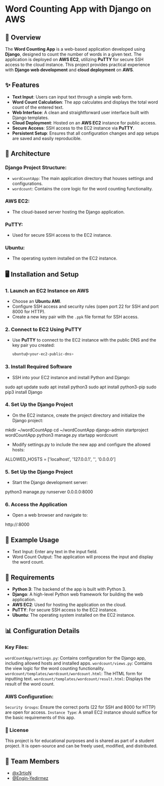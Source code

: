 # **Word Counting App with Django on AWS**

## 📌 **Overview**

The **Word Counting App** is a web-based application developed using **Django**, designed to count the number of words in a given text. The application is deployed on **AWS EC2**, utilizing **PuTTY** for secure SSH access to the cloud instance. This project provides practical experience with **Django web development** and **cloud deployment** on **AWS**.

## ✨ **Features**

- **Text Input**: Users can input text through a simple web form.
- **Word Count Calculation**: The app calculates and displays the total word count of the entered text.
- **Web Interface**: A clean and straightforward user interface built with Django templates.
- **Cloud Deployment**: Hosted on an **AWS EC2** instance for public access.
- **Secure Access**: SSH access to the EC2 instance via **PuTTY**.
- **Persistent Setup**: Ensures that all configuration changes and app setups are saved and easily reproducible.

## 🧱 **Architecture**

### Django Project Structure:
- `wordCountApp`: The main application directory that houses settings and configurations.
- `wordcount`: Contains the core logic for the word counting functionality.
  
### AWS EC2:
- The cloud-based server hosting the Django application.

### PuTTY:
- Used for secure SSH access to the EC2 instance.

### Ubuntu:
- The operating system installed on the EC2 instance.

## 🖥 **Installation and Setup**

### 1. **Launch an EC2 Instance on AWS**
- Choose an **Ubuntu AMI**.
- Configure SSH access and security rules (open port 22 for SSH and port 8000 for HTTP).
- Create a new key pair with the `.ppk` file format for SSH access.

### 2. **Connect to EC2 Using PuTTY**
- Use **PuTTY** to connect to the EC2 instance with the public DNS and the key pair you created:
  ```bash
  ubuntu@<your-ec2-public-dns>

### 3. **Install Required Software**
- SSH into your EC2 instance and install Python and Django:

sudo apt update
sudo apt install python3
sudo apt install python3-pip
sudo pip3 install Django

### 4. **Set Up the Django Project**
- On the EC2 instance, create the project directory and initialize the Django project:

mkdir ~/wordCountApp
cd ~/wordCountApp
django-admin startproject wordCountApp
python3 manage.py startapp wordcount

- Modify settings.py to include the new app and configure the allowed hosts:

ALLOWED_HOSTS = ['localhost', '127.0.0.1', '<your-ec2-public-dns>', '0.0.0.0']

### 5. **Set Up the Django Project**
- Start the Django development server:

python3 manage.py runserver 0.0.0.0:8000

### 6. **Access the Application**
- Open a web browser and navigate to:

http://<your-ec2-public-dns>:8000

## 📝 **Example Usage**
- Text Input: Enter any text in the input field.
- Word Count Output: The application will process the input and display the word count.

## 🧰 **Requirements**
- **Python 3**: The backend of the app is built with Python 3.
- **Django**: A high-level Python web framework for building the web application.
- **AWS EC2**: Used for hosting the application on the cloud.
- **PuTTY**: For secure SSH access to the EC2 instance.
- **Ubuntu**: The operating system installed on the EC2 instance.

## 📊 **Configuration Details**
### Key Files:
`wordCountApp/settings.py`: Contains configuration for the Django app, including allowed hosts and installed apps.
`wordcount/views.py`: Contains the view logic for the word counting functionality.
`wordcount/templates/wordcount/wordcount.html`: The HTML form for inputting text.
`wordcount/templates/wordcount/result.html`: Displays the result of the word count.

### AWS Configuration:
`Security Groups`: Ensure the correct ports (22 for SSH and 8000 for HTTP) are open for access.
`Instance Type`: A small EC2 instance should suffice for the basic requirements of this app.

### 📄 License
This project is for educational purposes and is shared as part of a student project. It is open-source and can be freely used, modified, and distributed.

## 👥 Team Members

- [@x3rtioN](https://github.com/x3rtioN)
- [@Engin-Yedirmez](https://github.com/Engin-Yedirmez)